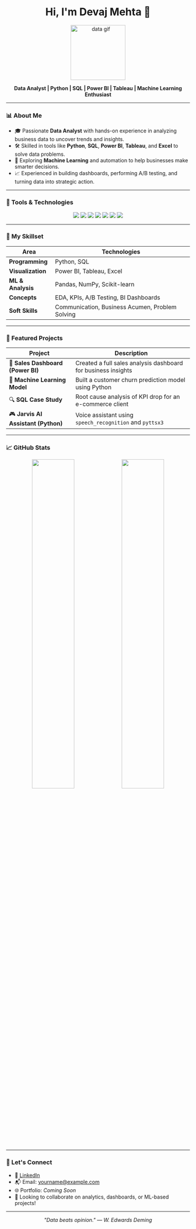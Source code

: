 <h1 align="center">Hi, I'm Devaj Mehta 👋</h1>
<p align="center">
  <img src="https://media.giphy.com/media/26BRv0ThflsHCqDrG/giphy.gif" width="150" alt="data gif">
</p>
<p align="center">
  <b>Data Analyst | Python | SQL | Power BI | Tableau | Machine Learning Enthusiast</b>
</p>

---

### 📊 About Me

- 🎓 Passionate **Data Analyst** with hands-on experience in analyzing business data to uncover trends and insights.
- 🛠️ Skilled in tools like **Python**, **SQL**, **Power BI**, **Tableau**, and **Excel** to solve data problems.
- 🤖 Exploring **Machine Learning** and automation to help businesses make smarter decisions.
- 📈 Experienced in building dashboards, performing A/B testing, and turning data into strategic action.

---

### 🚀 Tools & Technologies

<p align="center">
  <img src="https://img.shields.io/badge/Python-3776AB?style=for-the-badge&logo=python&logoColor=white"/>
  <img src="https://img.shields.io/badge/SQL-003B57?style=for-the-badge&logo=mysql&logoColor=white"/>
  <img src="https://img.shields.io/badge/Power%20BI-F2C811?style=for-the-badge&logo=powerbi&logoColor=black"/>
  <img src="https://img.shields.io/badge/Tableau-E97627?style=for-the-badge&logo=tableau&logoColor=white"/>
  <img src="https://img.shields.io/badge/Machine%20Learning-ff6f61?style=for-the-badge"/>
  <img src="https://img.shields.io/badge/Excel-217346?style=for-the-badge&logo=microsoft-excel&logoColor=white"/>
  <img src="https://img.shields.io/badge/Git-F05032?style=for-the-badge&logo=git&logoColor=white"/>
</p>

---

### 🧠 My Skillset

| Area | Technologies |
|------|--------------|
| **Programming** | Python, SQL |
| **Visualization** | Power BI, Tableau, Excel |
| **ML & Analysis** | Pandas, NumPy, Scikit-learn |
| **Concepts** | EDA, KPIs, A/B Testing, BI Dashboards |
| **Soft Skills** | Communication, Business Acumen, Problem Solving |

---

### 📂 Featured Projects

| Project | Description |
|--------|-------------|
| 🎯 **Sales Dashboard (Power BI)** | Created a full sales analysis dashboard for business insights |
| 🧠 **Machine Learning Model** | Built a customer churn prediction model using Python |
| 🔍 **SQL Case Study** | Root cause analysis of KPI drop for an e-commerce client |
| 🎮 **Jarvis AI Assistant (Python)** | Voice assistant using `speech_recognition` and `pyttsx3` |

---

### 📈 GitHub Stats

<p align="center">
  <img src="https://github-readme-stats.vercel.app/api?username=devajmehta&show_icons=true&theme=chartreuse-dark" width="48%"/>
  <img src="https://github-readme-stats.vercel.app/api/top-langs/?username=devajmehta&layout=compact&theme=chartreuse-dark" width="48%"/>
</p>

---

### 🤝 Let's Connect

- 🔗 [LinkedIn](https://linkedin.com/in/devajmehta)
- 📬 Email: yourname@example.com
- 🌐 Portfolio: *Coming Soon*
- 💼 Looking to collaborate on analytics, dashboards, or ML-based projects!

---

<p align="center"><i>"Data beats opinion." — W. Edwards Deming</i></p>



